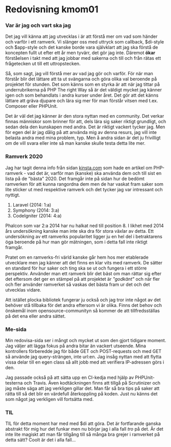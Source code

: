 ---
---
Redovisning kmom01
=========================

### Var är jag och vart ska jag

Det jag vill känna att jag utvecklas i är att förstå mer om vad som händer och varför i ett ramverk. Vi slänger oss med uttryck som callback, $di-style och $app-style 
och det kanske borde vara självklart att jag ska förstå de koncepten fullt ut efter ett år men tyvärr, det gör jag inte. Däremot **ökar** förståelsen i takt med att jag jobbar 
med sakerna och till och från rätas ett frågetecken ut till ett uttropstecken. 

Så, som sagt, jag vill förstå mer av vad jag gör och varför. För när man förstår blir det lättare att ta ut svängarna och göra olika val beroende på projektet för stunden. 
Det som känns som en styrka är att när jag tittar på underrubrikerna på PHP The right Way så är det väldigt mycket jag känner igen och som behandlats i andra kurser under året.
Det gör att det känns lättare att gräva djupare och lära sig mer för man förstår vitsen med t.ex. Composer eller PHPUnit. 


Det är väl det jag känner är den stora nyttan med en community. Det verkar finnas människor som brinner för att, dels lära sig saker riktigt grundligt, och sedan dela 
den kunskapen med andra. Det är riktigt vackert tycker jag. Men för egen del är jag dålig på att använda mig av denna resurs, jag vill inte belasta andra med mina problem, typ. Men å andra sidan är det ju frivilligt om de vill svara eller inte så man kanske skulle testa detta lite mer.


### Ramverk 2020

Jag har tagit denna info från sidan [kinsta.com](https://kinsta.com/blog/php-frameworks/) som hade en artikel om PHP-ramverk - vad det är, varför man (kanske) ska använda dem och till sist en lista på de "bästa" 2020. Det framgår inte på sidan hur de bedömt ramverken för att kunna rangordna dem men de har vaskat fram saker som lite sticker ut med respektive ramverk och det tycker jag var intressant och nyttigt.

1. Laravel (2014: 1:a)
2. Symphony (2014: 3:a)
3. CodeIgniter (2014: 4:a)

Phalcon som var 2:a 2014 har nu halkat ned till position 8. I likhet med 2014 års undersökning kanske man inte ska dra för stora växlar av detta. Ett undersökning av ett ramverks popularitet ligger ju en hel del i betraktarens öga beroende på hur man gör mätningen, som i detta fall inte riktigt framgår.

Pratet om en ramverks-fri värld kanske går hem hos mer etablerade utvecklare men jag känner att det finns en klar vits med ramverk. De sätter en standard för hur saker och ting ska se ut och fungera i ett större perspektiv. Använder man ett ramverk blir det bäst om man rättar sig efter det eftersom det ger en stämpel på att projektet är *"godkänt"* och när fler och fler använder ramverket så vaskas det bästa fram ur det och det utvecklas vidare.

Att istället plocka bibliotek fungerar ju också och jag tror inte något av det behöver stå tillbaka för det andra eftersom vi är olika. Finns det behov och önskemål inom opensource-communityn så kommer de att tillfredsställas på det ena eller andra sättet.

### Me-sida
 
Min redovisa-sida ser i mångt och mycket ut som den gjort tidigare moment. Jag väljer att lägga fokus på andra bitar än vackert utseende. Mina kontrollers förberedde jag för både GET och POST-requests och med GET så använde jag query-strängen, inte url:en. Jag insåg nyttan med att flytta vissa delar till en egen class så allt jobb med att verifiera IP-adressen görs i den. 

Jag passade också på att sätta upp en CI-kedja med hjälp av PHPUnit-testerna och Travis. Även kodtäckningen finns att tillgå på Scrutinizer och jag måste säga att jag verkligen gillar det. Man får så bra tips på saker att rätta till så det blir en värdefull återkoppling på koden. Just nu känns det som något jag verkligen vill fortsätta med.

### TIL
TIL för detta moment har med med $di att göra. Det är fortfarande ganska abstrakt för mig hur det funkar men nu börjar jag i alla fall *tro* på det. Är det inte lite magiskt att man får tillgång till så många bra grejer i ramverket på detta sätt? Coolt är det i alla fall...